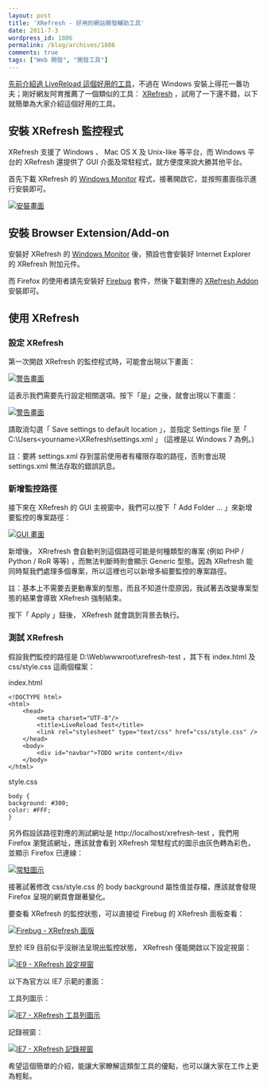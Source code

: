 ```yaml
---
layout: post
title: 'XRefresh - 好用的網站開發輔助工具'
date: 2011-7-3
wordpress_id: 1806
permalink: /blog/archives/1806
comments: true
tags: ["Web 開發", "開發工具"]
---
```


[先前介紹過 LiveReload 這個好用的工具](http://www.jaceju.net/blog/archives/1795)，不過在 Windows 安裝上得花一番功夫；剛好網友阿育推薦了一個類似的工具： [XRefresh](http://xrefresh.binaryage.com/) ，試用了一下還不錯，以下就簡單為大家介紹這個好用的工具。

<!--more-->

## 安裝 XRefresh 監控程式

XRefresh 支援了 Windows 、 Mac OS X 及 Unix-like 等平台，而 Windows 平台的 XRefresh 還提供了 GUI 介面及常駐程式，就方便度來說大勝其他平台。

首先下載 XRefresh 的 [Windows Monitor](http://xrefresh.googlecode.com/files/xrefresh-1.5.msi) 程式，接著開啟它，並按照畫面指示進行安裝即可。

[![安裝畫面](/resources/xrefresh/001.png)](/resources/xrefresh/001.png)

## 安裝 Browser Extension/Add-on

安裝好 XRefresh 的 [Windows Monitor](http://xrefresh.googlecode.com/files/xrefresh-1.5.msi) 後，預設也會安裝好 Internet Explorer 的 XRefresh 附加元件。

而 Firefox 的使用者請先安裝好 [Firebug](https://addons.mozilla.org/zh-tw/firefox/addon/firebug/) 套件，然後下載對應的 [XRefresh Addon](https://github.com/downloads/darwin/xrefresh/xrefresh-1.5.xpi) 安裝即可。

## 使用 XRefresh

### 設定 XRefresh

第一次開啟 XRefresh 的監控程式時，可能會出現以下畫面：

[![警告畫面](/resources/xrefresh/002.png)](/resources/xrefresh/002.png)

這表示我們需要先行設定相關選項。按下「是」之後，就會出現以下畫面：

[![警告畫面](/resources/xrefresh/003.png)](/resources/xrefresh/003.png)

請取消勾選「 Save settings to default location 」，並指定 Settings file 至「 C:\Users\<yourname>\XRefresh\settings.xml 」 (這裡是以 Windows 7 為例。)

註：要將 settings.xml 存到當前使用者有權限存取的路徑，否則會出現 settings.xml 無法存取的錯誤訊息。

### 新增監控路徑

接下來在 XRefresh 的 GUI 主視窗中，我們可以按下「 Add Folder ... 」來新增要監控的專案路徑：

[![ GUI 畫面](/resources/xrefresh/004.png)](/resources/xrefresh/004.png)

新增後， XRrefresh 會自動判別這個路徑可能是何種類型的專案 (例如 PHP / Python / RoR 等等) ，而無法判斷時則會顯示 Generic 型態。因為  XRefresh 能同時幫我們處理多個專案，所以這裡也可以新增多組要監控的專案路徑。

註：基本上不需要去更動專案的型態，而且不知道什麼原因，我試著去改變專案型態的結果會導致 XRefresh 強制結束。

按下「 Apply 」鈕後， XRefresh 就會跳到背景去執行。

### 測試 XRefresh

假設我們監控的路徑是 D:\Web\wwwroot\xrefresh-test ，其下有 index.html 及 css/style.css 這兩個檔案：

index.html

```
<!DOCTYPE html>
<html>
    <head>
        <meta charset="UTF-8"/>
        <title>LiveReload Test</title>
        <link rel="stylesheet" type="text/css" href="css/style.css" />
    </head>
    <body>
        <div id="navbar">TODO write content</div>
    </body>
</html>

```

style.css

```
body {
background: #300;
color: #FFF;
}

```

另外假設該路徑對應的測試網址是 http://localhost/xrefresh-test ，我們用 Firefox 瀏覽該網址，應該就會看到 XRefresh 常駐程式的圖示由灰色轉為彩色，並顯示 Firefox 已連線：

[![常駐圖示](/resources/xrefresh/006.png)](/resources/xrefresh/006.png)

接著試著修改 css/style.css 的 body background 屬性值並存檔，應該就會發現 Firefox 呈現的網頁會跟著變化。

要查看 XRefresh 的監控狀態，可以直接從 Firebug 的 XRefresh 面板查看：

[![Firebug - XRefresh 面版](/resources/xrefresh/007.png)](/resources/xrefresh/007.png)

至於 IE9 目前似乎沒辦法呈現出監控狀態， XRefresh 僅能開啟以下設定視窗：

[![IE9 - XRefresh 設定視窗](/resources/xrefresh/008.png)](/resources/xrefresh/008.png)

以下為官方以 IE7 示範的畫面：

工具列圖示：

[![IE7 - XRefresh 工具列圖示](http://xrefresh.binaryage.com/images/ie7toolbar.png)](http://xrefresh.binaryage.com/images/ie7toolbar.png)

記錄視窗：

[![IE7 - XRefresh 記錄視窗](http://xrefresh.binaryage.com/images/ie7console.png)](http://xrefresh.binaryage.com/images/ie7console.png)

希望這個簡單的介紹，能讓大家瞭解這類型工具的優點，也可以讓大家在工作上更為輕鬆。
